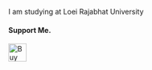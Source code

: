 
<p>I am studying at Loei Rajabhat University</p>
<h4>Support Me.</h4>
<a href='https://ko-fi.com/L3L663MIR' target='_blank'><img height='36' style='border:0px;height:36px;' src='https://cdn.ko-fi.com/cdn/kofi1.png?v=3' border='0' alt='Buy Me a Coffee at ko-fi.com' /></a>
